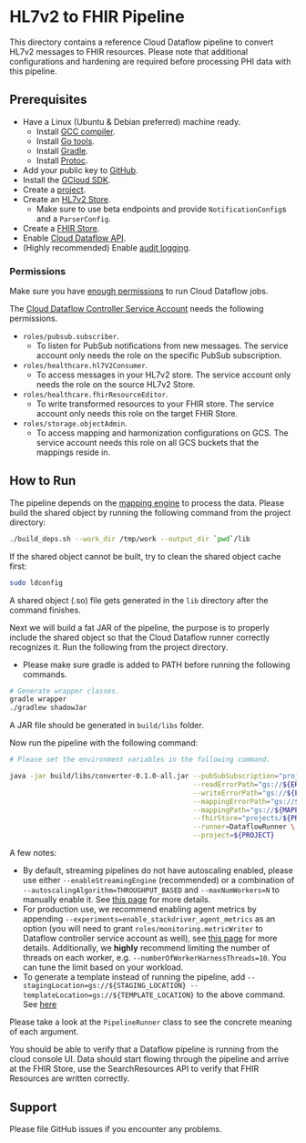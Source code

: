 # HL7v2 to FHIR Pipeline

This directory contains a reference Cloud Dataflow pipeline to convert HL7v2 messages to FHIR resources. Please note that additional configurations and hardening are required before processing PHI data with this pipeline.

## Prerequisites

* Have a Linux (Ubuntu & Debian preferred) machine ready.
  * Install [GCC compiler](https://gcc.gnu.org/install/).
  * Install [Go tools](https://golang.org/doc/install).
  * Install [Gradle](https://gradle.org/install/).
  * Install [Protoc](https://github.com/protocolbuffers/protobuf/releases).
* Add your public key to [GitHub](https://help.github.com/en/github/authenticating-to-github/adding-a-new-ssh-key-to-your-github-account).
* Install the [GCloud SDK](https://cloud.google.com/sdk/install).
* Create a [project](https://cloud.google.com/resource-manager/docs/creating-managing-projects).
* Create an [HL7v2 Store](https://cloud.google.com/healthcare/docs/how-tos/hl7v2).
  * Make sure to use beta endpoints and provide `NotificationConfig`s and a `ParserConfig`.
* Create a [FHIR Store](https://cloud.google.com/healthcare/docs/how-tos/fhir).
* Enable [Cloud Dataflow API](https://cloud.google.com/endpoints/docs/openapi/enable-api).
* (Highly recommended) Enable [audit logging](https://cloud.google.com/logging/docs/audit).

### Permissions

Make sure you have [enough permissions](https://cloud.google.com/dataflow/docs/concepts/access-control#creating_jobs) to run Cloud Dataflow jobs.

The [Cloud Dataflow Controller Service Account](https://cloud.google.com/dataflow/docs/concepts/security-and-permissions#controller_service_account) needs the following permissions.

* `roles/pubsub.subscriber`.
  * To listen for PubSub notifications from new messages. The service account only needs the role on the specific PubSub subscription.
* `roles/healthcare.hl7V2Consumer`.
  * To access messages in your HL7v2 store. The service account only needs the role on the source HL7v2 Store.
* `roles/healthcare.fhirResourceEditor`.
  * To write transformed resources to your FHIR store. The service account only needs this role on the target FHIR Store.
* `roles/storage.objectAdmin`.
  * To access mapping and harmonization configurations on GCS. The service account needs this role on all GCS buckets that the mappings reside in.

## How to Run

The pipeline depends on the [mapping engine](https://github.com/GoogleCloudPlatform/healthcare-data-harmonization) to process the data. Please build the shared object by running the following command from the project directory:

```bash
./build_deps.sh --work_dir /tmp/work --output_dir `pwd`/lib
```

If the shared object cannot be built, try to clean the shared object cache first:

```bash
sudo ldconfig
```

A shared object (.so) file gets generated in the `lib` directory after the command finishes.

Next we will build a fat JAR of the pipeline, the purpose is to properly include the shared object so that the Cloud Dataflow runner correctly recognizes it. Run the following from the project directory.

* Please make sure gradle is added to PATH before running the following commands.

```bash
# Generate wrapper classes.
gradle wrapper
./gradlew shadowJar
```

A JAR file should be generated in `build/libs` folder.

Now run the pipeline with the following command:

```bash
# Please set the environment variables in the following command.

java -jar build/libs/converter-0.1.0-all.jar --pubSubSubscription="projects/${PROJECT}/subscriptions/${SUBSCRIPTION}" \
                                             --readErrorPath="gs://${ERROR_BUCKET}/read/read_error.txt" \
                                             --writeErrorPath="gs://${ERROR_BUCKET}/write/write_error.txt" \
                                             --mappingErrorPath="gs://${ERROR_BUCKET}/mapping/mapping_error.txt" \
                                             --mappingPath="gs://${MAPPING_BUCKET}/mapping.textproto" \
                                             --fhirStore="projects/${PROJECT}/locations/${LOCATION}/datasets/${DATASET}/fhirStores/${FHIRSTORE}" \
                                             --runner=DataflowRunner \
                                             --project=${PROJECT}
```

A few notes:

- By default, streaming pipelines do not have autoscaling enabled, please use
either `--enableStreamingEngine` (recommended) or a combination of `--autoscalingAlgorithm=THROUGHPUT_BASED` and
`--maxNumWorkers=N` to manually enable it. See [this page](https://cloud.google.com/dataflow/docs/guides/deploying-a-pipeline#autotuning-features) for more details.
- For production use, we recommend enabling agent metrics by appending `--experiments=enable_stackdriver_agent_metrics` as an option (you will need to grant `roles/monitoring.metricWriter` to Dataflow controller service account as well), see [this page](https://cloud.google.com/dataflow/docs/guides/using-cloud-monitoring#receive_worker_vm_metrics_from_monitoring_agent) for more details. Additionally, we **highly** recommend limiting the number of threads on each worker, e.g. `--numberOfWorkerHarnessThreads=10`. You can tune the limit based on your workload.
- To generate a template instead of running the pipeline, add `--stagingLocation=gs://${STAGING_LOCATION} --templateLocation=gs://${TEMPLATE_LOCATION}` to the above command. See [here](https://cloud.google.com/dataflow/docs/guides/templates/creating-templates)

Please take a look at the `PipelineRunner` class to see the concrete meaning of
each argument.

You should be able to verify that a Dataflow pipeline is running from the cloud
console UI. Data should start flowing through the pipeline and arrive at the
FHIR Store, use the SearchResources API to verify that FHIR Resources are
written correctly.

## Support

Please file GitHub issues if you encounter any problems.

